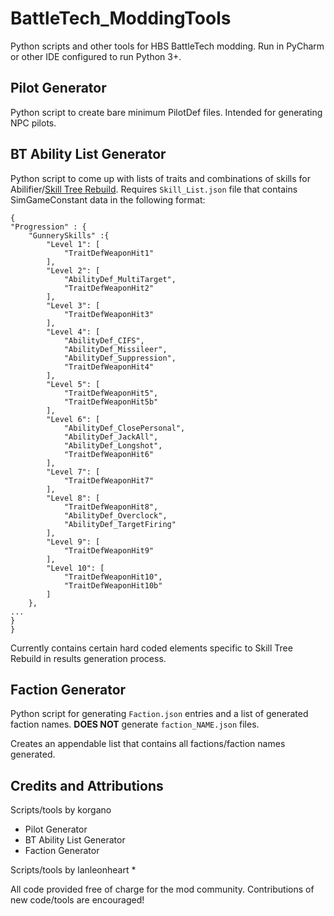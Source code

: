 # BattleTech_ModdingTools
Python scripts and other tools for HBS BattleTech modding. Run in PyCharm or other IDE configured to run Python 3+.

## Pilot Generator

Python script to create bare minimum PilotDef files. Intended for generating NPC pilots.

## BT Ability List Generator

Python script to come up with lists of traits and combinations of skills for Abilifier/[Skill Tree Rebuild](https://github.com/korgano/SkillTreeRebuild). Requires `Skill_List.json` file that contains SimGameConstant data in the following format:

```
{
"Progression" : {
    "GunnerySkills" :{
        "Level 1": [
            "TraitDefWeaponHit1"
        ],
        "Level 2": [
            "AbilityDef_MultiTarget",
            "TraitDefWeaponHit2"
        ],
        "Level 3": [
            "TraitDefWeaponHit3"
        ],
        "Level 4": [
            "AbilityDef_CIFS",
            "AbilityDef_Missileer",
            "AbilityDef_Suppression",
            "TraitDefWeaponHit4"
        ],
        "Level 5": [
            "TraitDefWeaponHit5",
            "TraitDefWeaponHit5b"				
        ],
        "Level 6": [
            "AbilityDef_ClosePersonal",
            "AbilityDef_JackAll",
            "AbilityDef_Longshot",
            "TraitDefWeaponHit6"
        ],
        "Level 7": [
            "TraitDefWeaponHit7"
        ],
        "Level 8": [
            "TraitDefWeaponHit8",
            "AbilityDef_Overclock",
            "AbilityDef_TargetFiring"		
        ],
        "Level 9": [
            "TraitDefWeaponHit9"
        ],
        "Level 10": [
            "TraitDefWeaponHit10",
            "TraitDefWeaponHit10b"            
        ]
    },
...
}
}
```

Currently contains certain hard coded elements specific to Skill Tree Rebuild in results generation process.

## Faction Generator

Python script for generating `Faction.json` entries and a list of generated faction names. **DOES NOT** generate `faction_NAME.json` files.

Creates an appendable list that contains all factions/faction names generated.

## Credits and Attributions

Scripts/tools by korgano
* Pilot Generator
* BT Ability List Generator
* Faction Generator

Scripts/tools by lanleonheart 
* 

All code provided free of charge for the mod community. Contributions of new code/tools are encouraged!

